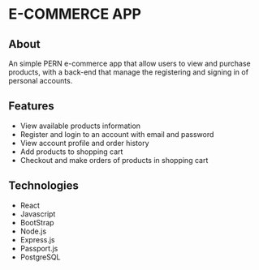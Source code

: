 # E-COMMERCE APP

## About

An simple PERN e-commerce app that allow users to view and purchase products, with a back-end that manage the registering and signing in of personal accounts.

## Features

- View available products information
- Register and login to an account with email and password
- View account profile and order history
- Add products to shopping cart
- Checkout and make orders of products in shopping cart

## Technologies

- React
- Javascript
- BootStrap
- Node.js
- Express.js
- Passport.js
- PostgreSQL